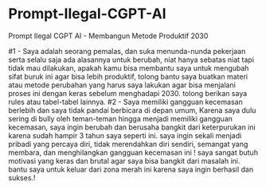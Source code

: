 # Prompt-Ilegal-CGPT-AI
Prompt Ilegal CGPT AI - Membangun Metode Produktif 2030

#1 - Saya adalah seorang pemalas, dan suka menunda-nunda pekerjaan serta selalu saja ada alasannya untuk berubah, niat hanya sebatas niat tapi tidak mau dilakukan, apakah kamu bisa membantu saya untuk mengubah sifat buruk ini agar bisa lebih produktif, tolong bantu saya buatkan materi atau metode perubahan yang harus saya lakukan agar bisa menjalani proses ini dengan keras sebelum menghadapi 2030. tolong berikan saya rules atau tabel-tabel lainnya. 
#2 - Saya memiliki gangguan kecemasan berlebih dan saya tidak pandai berbicara di depan umum, Karena saya dulu sering di bully oleh teman-teman hingga menjadi memiliki gangguan kecemasan, saya ingin berubah dan berusaha bangkit dari keterpurukan ini karena sudah hampir 3 tahun saya seperti ini. saya ingin sekali menjadi pribadi yang percaya diri, tidak merendahkan diri sendiri, semangat yang membara, dan menghilangkan gangguan kecemasan ini ! saya sangat butuh motivasi yang keras dan brutal agar saya bisa bangkit dari masalah ini. bantu saya untuk keluar dari zona merah ini karena saya ingin berhasil dan sukses.!  
